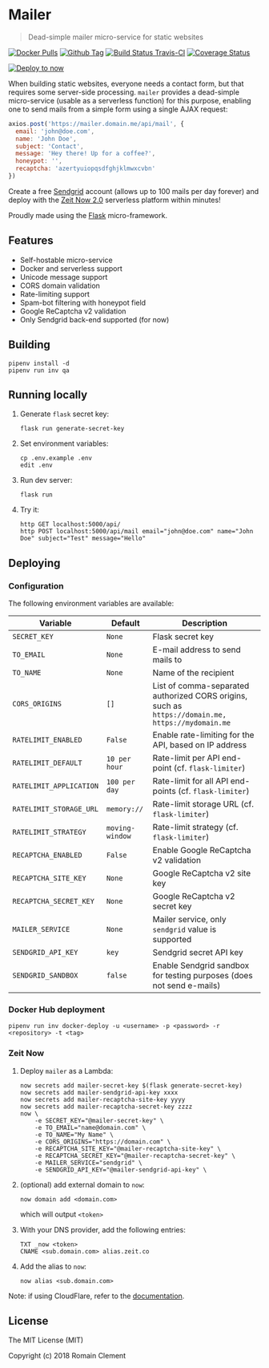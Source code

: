 # Mailer

> Dead-simple mailer micro-service for static websites

[![Docker Pulls](https://img.shields.io/docker/pulls/rmnclmnt/mailer.svg)](https://hub.docker.com/r/rmnclmnt/mailer)
[![Github Tag](https://img.shields.io/github/tag/rclement/mailer.svg)](https://github.com/rclement/mailer/releases/latest)
[![Build Status Travis-CI](https://travis-ci.org/rclement/mailer.svg?branch=master)](https://travis-ci.org/rclement/mailer)
[![Coverage Status](https://coveralls.io/repos/github/rclement/mailer/badge.svg?branch=master)](https://coveralls.io/github/rclement/mailer)

[![Deploy to now](https://deploy.now.sh/static/button.svg)](https://deploy.now.sh/?repo=https://github.com/rclement/mailer&env=SECRET_KEY&env=TO_EMAIL&env=TO_NAME&env=CORS_ORIGINS&env=MAILER_SERVICE&env=SENDGRID_API_KEY)

When building static websites, everyone needs a contact form, but that requires some server-side processing.
`mailer` provides a dead-simple micro-service (usable as a serverless function) for this purpose,
enabling one to send mails from a simple form using a single AJAX request:

```js
axios.post('https://mailer.domain.me/api/mail', {
  email: 'john@doe.com',
  name: 'John Doe',
  subject: 'Contact',
  message: 'Hey there! Up for a coffee?',
  honeypot: '',
  recaptcha: 'azertyuiopqsdfghjklmwxcvbn'
})
```

Create a free [Sendgrid](https://sendgrid.com) account (allows up to 100 mails per day forever)
and deploy with the [Zeit Now 2.0](https://zeit.co) serverless platform within minutes!

Proudly made using the [Flask](http://flask.pocoo.org) micro-framework.


## Features

- Self-hostable micro-service
- Docker and serverless support
- Unicode message support
- CORS domain validation
- Rate-limiting support
- Spam-bot filtering with honeypot field
- Google ReCaptcha v2 validation
- Only Sendgrid back-end supported (for now)


## Building

```
pipenv install -d
pipenv run inv qa
```


## Running locally

1. Generate `flask` secret key:
    ```
    flask run generate-secret-key
    ```

2. Set environment variables:
    ```
    cp .env.example .env
    edit .env
    ```

3. Run dev server:
    ```
    flask run
    ```

4. Try it:
    ```
    http GET localhost:5000/api/
    http POST localhost:5000/api/mail email="john@doe.com" name="John Doe" subject="Test" message="Hello"
    ```


## Deploying

### Configuration

The following environment variables are available:

| Variable | Default | Description |
|----------|---------|-------------|
| `SECRET_KEY` | `None` | Flask secret key |
| `TO_EMAIL` | `None` | E-mail address to send mails to |
| `TO_NAME` | `None` | Name of the recipient
| `CORS_ORIGINS` | `[]` | List of comma-separated authorized CORS origins, such as `https://domain.me, https://mydomain.me`
| `RATELIMIT_ENABLED` | `False` | Enable rate-limiting for the API, based on IP address
| `RATELIMIT_DEFAULT` | `10 per hour` | Rate-limit per API end-point (cf. `flask-limiter`)
| `RATELIMIT_APPLICATION` | `100 per day` | Rate-limit for all API end-points (cf. `flask-limiter`)
| `RATELIMIT_STORAGE_URL` | `memory://` | Rate-limit storage URL (cf. `flask-limiter`)
| `RATELIMIT_STRATEGY` | `moving-window` | Rate-limit strategy (cf. `flask-limiter`)
| `RECAPTCHA_ENABLED` | `False` | Enable Google ReCaptcha v2 validation
| `RECAPTCHA_SITE_KEY` | `None` | Google ReCaptcha v2 site key
| `RECAPTCHA_SECRET_KEY` | `None` | Google ReCaptcha v2 secret key
| `MAILER_SERVICE` | `None` | Mailer service, only `sendgrid` value is supported
| `SENDGRID_API_KEY` | `key` | Sendgrid secret API key
| `SENDGRID_SANDBOX` | `false` | Enable Sendgrid sandbox for testing purposes (does not send e-mails)

### Docker Hub deployment

```
pipenv run inv docker-deploy -u <username> -p <password> -r <repository> -t <tag>
```

### Zeit Now

1. Deploy `mailer` as a Lambda:

    ```
    now secrets add mailer-secret-key $(flask generate-secret-key)
    now secrets add mailer-sendgrid-api-key xxxx
    now secrets add mailer-recaptcha-site-key yyyy
    now secrets add mailer-recaptcha-secret-key zzzz
    now \
        -e SECRET_KEY="@mailer-secret-key" \
        -e TO_EMAIL="name@domain.com" \
        -e TO_NAME="My Name" \
        -e CORS_ORIGINS="https://domain.com" \
        -e RECAPTCHA_SITE_KEY="@mailer-recaptcha-site-key" \
        -e RECAPTCHA_SECRET_KEY="@mailer-recaptcha-secret-key" \
        -e MAILER_SERVICE="sendgrid" \
        -e SENDGRID_API_KEY="@mailer-sendgrid-api-key" \
    ```

2. (optional) add external domain to `now`:

    ```
    now domain add <domain.com>
    ```

    which will output `<token>`

3. With your DNS provider, add the following entries:

    ```
    TXT _now <token>
    CNAME <sub.domain.com> alias.zeit.co
    ```

4. Add the alias to `now`:

    ```
    now alias <sub.domain.com>
    ```

Note: if using CloudFlare, refer to the [documentation](https://zeit.co/docs/v1/guides/how-to-use-cloudflare).


## License

The MIT License (MIT)

Copyright (c) 2018 Romain Clement